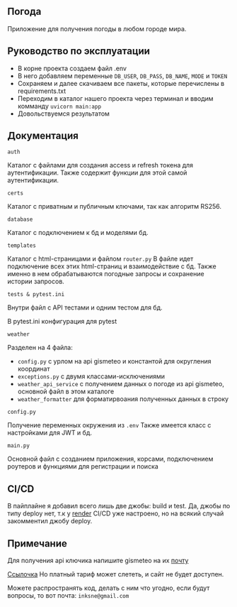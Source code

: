 ## Погода

Приложение для получения погоды в любом городе мира.

## Руководство по эксплуатации

- В корне проекта создаем файл .env
- В него добавляем переменные ```DB_USER```, ```DB_PASS```, ```DB_NAME```, ```MODE``` и ```TOKEN```
- Сохраняем и далее скачиваем все пакеты, которые перечислены в requirements.txt
- Переходим в каталог нашего проекта через терминал и вводим комманду
```uvicorn main:app```
- Довольствуемся результатом

## Документация

`auth`

Каталог с файлами для создания access и refresh токена для аутентификации.
Также содержит функции для этой самой аутентификации.

`certs`

Каталог с приватным и публичным ключами, так как алгоритм RS256.

`database`

Каталог с подключением к бд и моделями бд.

`templates`

Каталог с html-страницами и файлом ```router.py```
В файле идет подключение всех этих html-страниц и взаимодействие с бд.
Также именно в нем обрабатываются погодные запросы и сохранение истории запросов.

`tests & pytest.ini`

Внутри файл с API тестами и одним тестом для бд.

В pytest.ini конфигурация для pytest

`weather`

Разделен на 4 файла:
- ```config.py``` с урлом на api gismeteo и константой для округления координат
- ```exceptions.py``` с двумя классами-исключениями
- ```weather_api_service``` с получением данных о погоде из api gismeteo, основной файл в этом каталоге
- ```weather_formatter``` для форматирвоания полученных данных в строку

`config.py`

Получение переменных окружения из ```.env```
Также имеется класс с настройками для JWT и бд.

`main.py`

Основной файл с созданием приложения, корсами, подключением роутеров и функциями для регистрации и поиска

## CI/CD

В пайплайне я добавил всего лишь две джобы: build и test.
Да, джобы по типу deploy нет, т.к у [render](https://render.com/) CI/CD уже настроено,
но на всякий случай закомментил джобу deploy.

## Примечание

Для получения api ключика напишите gismeteo на их [почту](b2b@gismeteo.ru)

[Ссылочка](https://weather-d9sy.onrender.com)
Но платный тариф может слететь, и сайт не будет доступен.

Можете распространять код, делать с ним что угодно, если будут вопросы, то вот почта:
```inksne@gmail.com```
